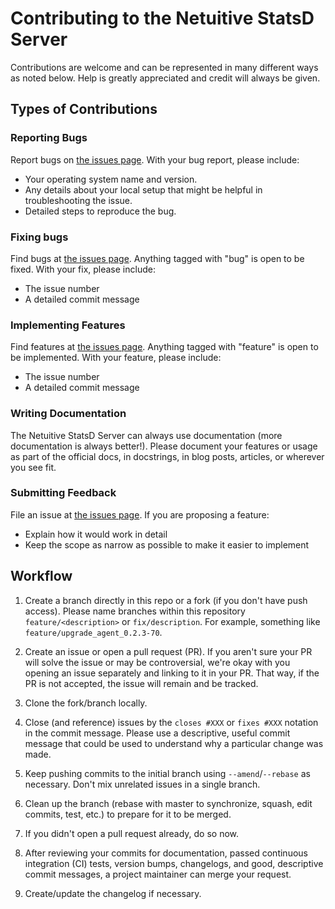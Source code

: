 Contributing to the Netuitive StatsD Server
======================================
Contributions are welcome and can be represented in many different ways as noted below. Help is greatly appreciated and credit will always be given.

 
Types of Contributions
------------------------------
 
### Reporting Bugs
Report bugs on [the issues page](https://github.com/Netuitive/netuitive-statsd/issues).
With your bug report, please include:
- Your operating system name and version.
- Any details about your local setup that might be helpful in troubleshooting the issue.
- Detailed steps to reproduce the bug.
 
### Fixing bugs
Find bugs at [the issues page](https://github.com/Netuitive/netuitive-statsd/issues). Anything tagged with
"bug" is open to be fixed. 
With your fix, please include:
- The issue number
- A detailed commit message
 
### Implementing Features
Find features at [the issues page](https://github.com/Netuitive/netuitive-statsd/issues). Anything tagged
with "feature" is open to be implemented.
With your feature, please include:
- The issue number
- A detailed commit message
 
### Writing Documentation
The Netuitive StatsD Server can always use documentation (more documentation is always better!). 
Please document your features or usage as part of the official docs, in docstrings, 
in blog posts, articles, or wherever you see fit.
 
### Submitting Feedback
File an issue at [the issues page](https://github.com/Netuitive/netuitive-statsd/issues).
If you are proposing a feature:
- Explain how it would work in detail
- Keep the scope as narrow as possible to make it easier to implement
 
Workflow
------------------------------
 
1. Create a branch directly in this repo or a fork (if you don't have push access). Please name
branches within this repository `feature/<description>` or `fix/description`. For example, 
something like `feature/upgrade_agent_0.2.3-70`.

1. Create an issue or open a pull request (PR). If you aren't sure your PR will solve the issue
or may be controversial, we're okay with you opening an issue separately and linking to it in 
your PR. That way, if the PR is not accepted, the issue will remain and be tracked.

1. Clone the fork/branch locally.
    
1. Close (and reference) issues by the `closes #XXX` or `fixes #XXX` notation in the commit
message. Please use a descriptive, useful commit message that could be used to understand why a
particular change was made.
        
1. Keep pushing commits to the initial branch using `--amend`/`--rebase` as necessary. Don't mix 
unrelated issues in a single branch.

1. Clean up the branch (rebase with master to synchronize, squash, edit commits, test, etc.) to
prepare for it to be merged.

1. If you didn't open a pull request already, do so now. 

1. After reviewing your commits for documentation, passed continuous integration (CI) tests, 
version bumps, changelogs, and good, descriptive commit messages, a project maintainer can merge your request.

1. Create/update the changelog if necessary.